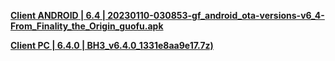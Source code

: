 **[Client ANDROID | 6.4 | 20230110-030853-gf_android_ota-versions-v6_4-From_Finality_the_Origin_guofu.apk ](https://bundle.bh3.com/public/Android/20230110-030853-gf_android_ota-versions-v6_4-From_Finality_the_Origin_guofu.apk)**

**[Client PC | 6.4.0 | BH3_v6.4.0_1331e8aa9e17.7z) ](https://bundle.bh3.com/ptpublic/rel/20230116101825_JscRRCB6O6EzK9C5/PC/BH3_v6.4.0_1331e8aa9e17.7z)**